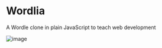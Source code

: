 # Wordlia

A Wordle clone in plain JavaScript to teach web development

![image](https://github.com/nisanthchunduru/wordlia/assets/1789832/cabaa64e-b261-40a4-a458-0fd2faf5e47f)
